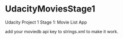 # UdacityMoviesStage1
Udacity Project 1 Stage 1: Movie List App

add your moviedb api key to strings.xml to make it work.
